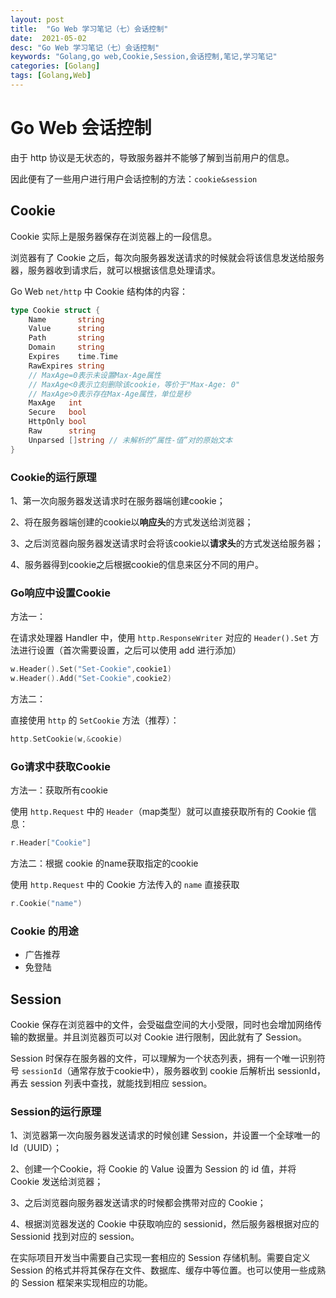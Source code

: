 ```yaml
---
layout: post
title:  "Go Web 学习笔记（七）会话控制"
date:  2021-05-02
desc: "Go Web 学习笔记（七）会话控制"
keywords: "Golang,go web,Cookie,Session,会话控制,笔记,学习笔记"
categories: [Golang]
tags: [Golang,Web]
---
```

# Go Web 会话控制

由于 http 协议是无状态的，导致服务器并不能够了解到当前用户的信息。

因此便有了一些用户进行用户会话控制的方法：`cookie&session`

## Cookie

Cookie 实际上是服务器保存在浏览器上的一段信息。

浏览器有了 Cookie 之后，每次向服务器发送请求的时候就会将该信息发送给服务器，服务器收到请求后，就可以根据该信息处理请求。

Go Web `net/http` 中 Cookie 结构体的内容：

```go
type Cookie struct {
    Name       string
    Value      string
    Path       string
    Domain     string
    Expires    time.Time
    RawExpires string
    // MaxAge=0表示未设置Max-Age属性
    // MaxAge<0表示立刻删除该cookie，等价于"Max-Age: 0"
    // MaxAge>0表示存在Max-Age属性，单位是秒
    MaxAge   int
    Secure   bool
    HttpOnly bool
    Raw      string
    Unparsed []string // 未解析的“属性-值”对的原始文本
}
```

### Cookie的运行原理

1、第一次向服务器发送请求时在服务器端创建cookie；

2、将在服务器端创建的cookie以**响应头**的方式发送给浏览器；

3、之后浏览器向服务器发送请求时会将该cookie以**请求头**的方式发送给服务器；

4、服务器得到cookie之后根据cookie的信息来区分不同的用户。

### Go响应中设置Cookie

方法一：

在请求处理器 Handler 中，使用 `http.ResponseWriter` 对应的 `Header().Set` 方法进行设置（首次需要设置，之后可以使用 add 进行添加）

```go
w.Header().Set("Set-Cookie",cookie1)
w.Header().Add("Set-Cookie",cookie2)
```

方法二：

直接使用 `http` 的 `SetCookie` 方法（推荐）：

```go
http.SetCookie(w,&cookie)
```

### Go请求中获取Cookie

方法一：获取所有cookie

使用 `http.Request` 中的 `Header`（map类型）就可以直接获取所有的 Cookie 信息：

```go
r.Header["Cookie"]
```

方法二：根据 cookie 的name获取指定的cookie

使用 `http.Request` 中的 Cookie 方法传入的 `name` 直接获取

```go
r.Cookie("name")
```

### Cookie 的用途

- 广告推荐
- 免登陆

## Session

Cookie 保存在浏览器中的文件，会受磁盘空间的大小受限，同时也会增加网络传输的数据量。并且浏览器页可以对 Cookie 进行限制，因此就有了 Session。

Session 时保存在服务器的文件，可以理解为一个状态列表，拥有一个唯一识别符号 `sessionId`（通常存放于cookie中），服务器收到 cookie 后解析出 sessionId，再去 session 列表中查找，就能找到相应 session。

### Session的运行原理

1、浏览器第一次向服务器发送请求的时候创建 Session，并设置一个全球唯一的Id（UUID）；

2、创建一个Cookie，将 Cookie 的 Value 设置为 Session 的 id 值，并将 Cookie 发送给浏览器；

3、之后浏览器向服务器发送请求的时候都会携带对应的 Cookie；

4、根据浏览器发送的 Cookie 中获取响应的 sessionid，然后服务器根据对应的 Sessionid 找到对应的 session。

在实际项目开发当中需要自己实现一套相应的 Session 存储机制。需要自定义 Session 的格式并将其保存在文件、数据库、缓存中等位置。也可以使用一些成熟的 Session 框架来实现相应的功能。
